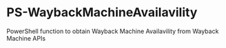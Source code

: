 PS-WaybackMachineAvailavility
=============================

PowerShell function to obtain Wayback Machine Availavility from Wayback Machine APIs
